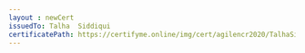 ```yaml
--- 
layout : newCert 
issuedTo: Talha  Siddiqui 
certificatePath: https://certifyme.online/img/cert/agilencr2020/TalhaSiddiqui_60546.png
--- 
```


